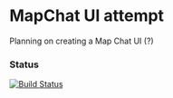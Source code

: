 MapChat UI attempt
=======================

Planning on creating a Map Chat UI (?)

### Status
[![Build Status](https://travis-ci.org/hoofmen/map_chat_backend.svg?branch=master)](https://github.com/hoofmen/map_chat_backend)

